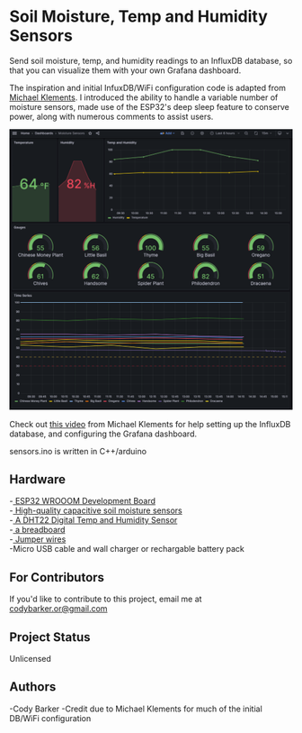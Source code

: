 # Soil Moisture, Temp and Humidity Sensors
Send soil moisture, temp, and humidity readings to an InfluxDB database, so that you can visualize them with your own Grafana dashboard.

The inspiration and initial InfuxDB/WiFi configuration code is adapted from <a href="https://www.youtube.com/@MichaelKlements">Michael Klements</a>. I introduced the ability to handle a variable number of moisture sensors, made use of the ESP32's deep sleep feature to conserve power, along with numerous comments to assist users.

<img src="grafana-dashboard-preview.png" alt="grafana-dashboard-preview">

Check out <a href="https://www.youtube.com/watch?v=7M8MHa6W9w0&t=1041s&ab_channel=MichaelKlements">this video</a> from Michael Klements for help setting up the InfluxDB database, and configuring the Grafana dashboard.

sensors.ino is written in C++/arduino

## Hardware
-<a href="https://www.amazon.com/gp/product/B08246MCL5/ref=ppx_yo_dt_b_search_asin_title?ie=UTF8&th=1">
ESP32 WROOOM Development Board</a>
<br>
-<a href="https://www.amazon.com/gp/product/B07SYBSHGX/ref=ppx_yo_dt_b_search_asin_title?ie=UTF8&psc=1">
High-quality capacitive soil moisture sensors</a>
<br>
-<a href="https://www.ebay.com/itm/354878228028">
A DHT22 Digital Temp and Humidity Sensor</a>
<br>
-<a href="https://www.ebay.com/itm/223086170029?var=521899911923">
a breadboard</a>
<br>
-<a href="https://www.amazon.com/EDGELEC-Breadboard-Optional-Assorted-Multicolored/dp/B07GD2BWPY/ref=sr_1_1_sspa?crid=3LKQVI91JXG5Z&keywords=jumper%2Bwires&qid=1698357369&s=electronics&sprefix=jumper%2Bwire%2Celectronics%2C157&sr=1-1-spons&sp_csd=d2lkZ2V0TmFtZT1zcF9hdGY&th=1">
Jumper wires</a>
<br>
-Micro USB cable and wall charger or rechargable battery pack

## For Contributors
If you'd like to contribute to this project, email me at codybarker.or@gmail.com

## Project Status
Unlicensed

## Authors
-Cody Barker 
-Credit due to Michael Klements for much of the initial DB/WiFi configuration
